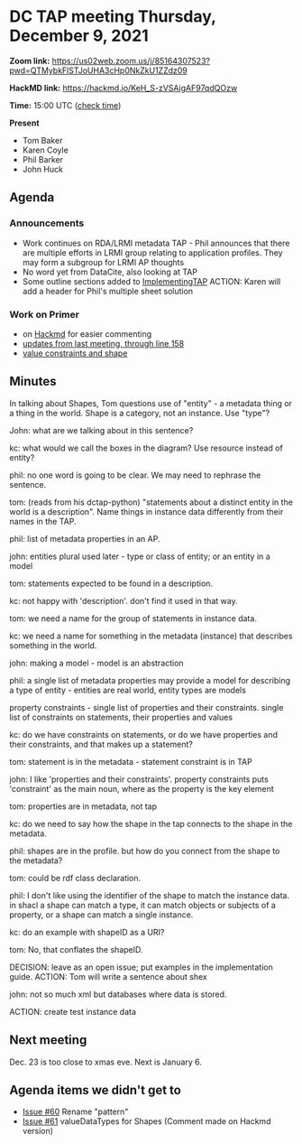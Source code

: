  # DC TAP meeting Thursday, December 9, 2021

**Zoom link:** https://us02web.zoom.us/j/85164307523?pwd=QTMybkFlSTJoUHA3cHp0NkZkU1ZZdz09

**HackMD link:** https://hackmd.io/KeH_S-zVSAigAF97qdQOzw

**Time:** 15:00 UTC ([check time](https://www.timeanddate.com/worldclock/fixedtime.html?msg=DC+TAP&iso=20211125T15&p1=%3A&ah=1))

**Present**

* Tom Baker
* Karen Coyle
* Phil Barker
* John Huck

## Agenda 

### Announcements

* Work continues on RDA/LRMI metadata TAP - Phil announces that there are multiple efforts in LRMI group relating to application profiles. They may form a subgroup for LRMI AP thoughts
* No word yet from DataCite, also looking at TAP
* Some outline sections added to [ImplementingTAP](https://github.com/dcmi/dctap/blob/main/ImplementingTAP.md)
ACTION: Karen will add a header for Phil's multiple sheet solution

### Work on Primer

* on [Hackmd](https://hackmd.io/DErWH403RaWiBippMFosaw) for easier commenting
* [updates from last meeting, through line 158](https://github.com/kcoyle/dcap/commit/dc58cc199db3113c4906b846f19238aaa435c2c9#)
* [value constraints and shape](https://github.com/kcoyle/dcap/commit/6b997c563baf279a62cbb35928c9a4ef81b841d6#diff-28cc19f2013c7b9e915c4c8a3ac5b2c668e8a02e5c6852dd027cfbed2e1be01b)

## Minutes

In talking about Shapes, Tom questions use of "entity" - a metadata thing or a thing in the world. Shape is a category, not an instance. Use "type"? 

John: what are we talking about in this sentence? 

kc: what would we call the boxes in the diagram? Use resource instead of entity?

phil: no one word is going to be clear. We may need to rephrase the sentence. 

tom: (reads from his dctap-python) "statements about a distinct entity in the world is a description". Name things in instance data differently from their names in the TAP.

phil: list of metadata properties in an AP.

john: entities plural used later - type or class of entity; or an entity in a model

tom: statements expected to be found in a description. 

kc: not happy with 'description'. don't find it used in that way.

tom: we need a name for the group of statements in instance data. 

kc: we need a name for something in the metadata (instance) that describes something in the world.

john: making a model - model is an abstraction

phil: a single list of metadata properties may provide a model for describing a type of entity - entities are real world, entity types are models

property constraints - single list of properties and their constraints. single list of constraints on statements, their properties and values

kc: do we have constraints on statements, or do we have properties and their constraints, and that makes up a statement?

tom: statement is in the metadata - statement constraint is in TAP

john: I like 'properties and their constraints'. property constraints puts 'constraint' as the main noun, where as the property is the key element

tom: properties are in metadata, not tap

kc: do we need to say how the shape in the tap connects to the shape in the metadata.

phil: shapes are in the profile. but how do you connect from the shape to the metadata?

tom: could be rdf class declaration. 

phil: I don't like using the identifier of the shape to match the instance data. in shacl a shape can match a type, it can match objects or subjects of a property, or a shape can match a single instance.

kc: do an example with shapeID as a URI?

tom: No, that conflates the shapeID.

DECISION: leave as an open issue; put examples in the implementation guide.
ACTION: Tom will write a sentence about shex

john: not so much xml but databases where data is stored.

ACTION: create test instance data

## Next meeting

Dec. 23 is too close to xmas eve. Next is January 6.

## Agenda items we didn't get to
* [Issue #60](https://github.com/dcmi/dctap/issues/60) Rename "pattern"
* [Issue #61](https://github.com/dcmi/dctap/issues/61) valueDataTypes for Shapes (Comment made on Hackmd version)
